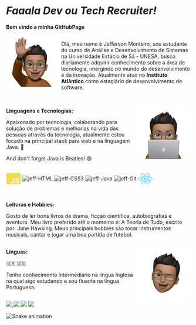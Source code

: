 # **_Faaala Dev ou Tech Recruiter!_**

**Bem vindo a minha GitHubPage**

   

<a><img align="left" width="150" height="150" src="./assets/Hithere.webp"></a>

   ##
  Olá, meu nome é Jefferson Monteiro, sou estudante do curso de Análise e Desenvolvimento de Sistemas na Universidade Estácio de Sá - UNESA, busco diariamente adquirir conhecimento sobre a área de tecnologia, imergindo no mundo do desenvolvimento e da inovação. Atualmente atuo no **Instituto Atlântico** como estagiário de desenvolvimento de software.
 

   ##
<br><a><img align="right" width="150" height="150" src="./assets/computerOn.webp"></a>
**Linguagens e Tecnologias:**

  Apaixonado por tecnologia, colaborando para solução de problemas e melhorias na vida das pessoas através da tecnologia, atualmente estou focado na principal stack para web e na linguagem Java. :rocket: 
  
  And don't forget Java is Beatles! :smile:
  
<div style="display: inline_block"><br>  
  <img align="center" alt="jeff-Js" height="30" width="40" src="https://raw.githubusercontent.com/devicons/devicon/master/icons/javascript/javascript-plain.svg">
  <img align="center" alt="jeff-HTML" height="30" width="40"  src="https://cdn.jsdelivr.net/gh/devicons/devicon/icons/html5/html5-original.svg" />
  <img align="center" alt="jeff-CSS3" height="30" width="40" src="https://cdn.jsdelivr.net/gh/devicons/devicon/icons/css3/css3-original.svg" />
  <img align="center" alt="jeff-Java" height="35" width="40" src="https://cdn.jsdelivr.net/gh/devicons/devicon/icons/java/java-original.svg"> 
  <img align="center" alt="jeff-Git" height="29" width="40" src="https://cdn.jsdelivr.net/gh/devicons/devicon/icons/git/git-plain.svg" />
  <img align="center" alt="jeff-React" height="32" width="40" src="https://raw.githubusercontent.com/devicons/devicon/master/icons/react/react-original.svg">
  <!--<img align="center" alt="jeff-Selenium" height="32" width="40" src="https://cdn.jsdelivr.net/gh/devicons/devicon/icons/selenium/selenium-original.svg" /> -->
  <!--<img align="center" alt="jeff-Linux" height="35" width="40" src="https://cdn.jsdelivr.net/gh/devicons/devicon/icons/linux/linux-original.svg" /> -->
  <!-- <img align="center" alt="jeff-Node" height="32" width="40" src="https://cdn.jsdelivr.net/gh/devicons/devicon/icons/nodejs/nodejs-plain.svg" /> -->
  

</div>
<br>


   ##
   
  
  

**Leituras e Hobbies:**



  Gosto de ler bons livros de drama, ficção científica, autobiografias e aventura. Meu livro preferido até o momento é: A Teoria de Tudo, escrito por: Jane Hawking. Meus principais hobbies são tocar instrumentos musicais, cantar e jogar uma boa partida de futebol.
 

   ##
  
<a><img align="right" width="150" height="150" src="./assets/ComfOK.webp"></a>
**Línguas:**

   🇧🇷 🇺🇸 <br>

  Tenho conhecimento intermediário na língua Inglesa na qual sigo estudando e sou fluente na língua Portuguesa.



   ##

<div> 
  <a href = "mailto:jjmonteiro61@gmail.com"><img src="https://img.shields.io/badge/Gmail-D14836?style=for-the-badge&logo=gmail&logoColor=white" target="_blank">   </a>
  <a href="https://linkedin.com/in/jefferson-monteiro-485423176" target="_blank"><img src="https://img.shields.io/badge/LinkedIn-0077B5?style=for-the-badge&logo=linkedin&logoColor=white" target="_blank"></a>
  <a href="https://twitter.com/jeffmonteiro__" target="_blank"><img src="https://img.shields.io/badge/Twitter-1DA1F2?style=for-the-badge&logo=twitter&logoColor=white" target="_blank"></a> 
  <a href="https://www.instagram.com/jeffmonteiro_" target="_blank"><img src="https://img.shields.io/badge/-Instagram-%23E4405F?style=for-the-badge&logo=instagram&logoColor=white" target="_blank"></a>
 
  ![Snake animation](https://github.com/jeff-monteiro/jeff-monteiro/blob/output/github-contribution-grid-snake.svg)
 
</div>
